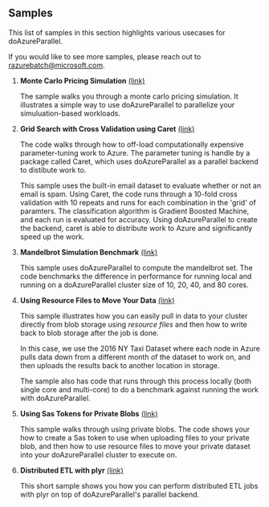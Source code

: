 ## Samples
This list of samples in this section highlights various usecases for doAzureParallel. 

If you would like to see more samples, please reach out to [razurebatch@microsoft.com](mailto:razurebatch@microsoft.com).


1. **Monte Carlo Pricing Simulation** [(link)](./montecarlo_pricing_simulation.R)

   The sample walks you through a monte carlo pricing simulation. It illustrates a simple way to use doAzureParallel to parallelize your simuluation-based workloads.

2. **Grid Search with Cross Validation using Caret** [(link)](./caret-example.R)

   The code walks through how to off-load computationally expensive parameter-tuning work to Azure. The parameter tuning is handle by a package called Caret, which uses doAzureParallel as a parallel backend to distibute work to.

   This sample uses the built-in email dataset to evaluate whether or not an email is spam. Using Caret, the code runs through a 10-fold cross validation with 10 repeats and runs for each combination in the 'grid' of paramters. The classification algorithm is Gradient Boosted Machine, and each run is evaluated for accuracy. Using doAzureParallel to create the backend, caret is able to distribute work to Azure and significantly speed up the work.

3. **Mandelbrot Simulation Benchmark** [(link)](./mandlebrot_performance_test.ipynb)

   This sample uses doAzureParallel to compute the mandelbrot set. The code benchmarks the difference in performance for running local and running on a doAzureParallel cluster size of 10, 20, 40, and 80 cores. 

4. **Using Resource Files to Move Your Data** [(link)](./resource-files-example.R)

   This sample illustrates how you can easily pull in data to your cluster directly from blob storage using *resource files*  and then how to write back to blob storage after the job is done. 
   
   In this case, we use the 2016 NY Taxi Dataset where each node in Azure pulls data down from a different month of the dataset to work on, and then uploads the results back to another location in storage.

   The sample also has code that runs through this process locally (both single core and multi-core) to do a benchmark against running the work with doAzureParallel.

5. **Using Sas Tokens for Private Blobs** [(link)](./resource-files-example.R)

   This sample walks through using private blobs. The code shows your how to create a Sas token to use when uploading files to your private blob, and then how to use resource files to move your private dataset into your doAzureParallel cluster to execute on.

6. **Distributed ETL with plyr** [(link)](./plyr_example.R)

   This short sample shows you how you can perform distributed ETL jobs with plyr on top of doAzureParallel's parallel backend.

